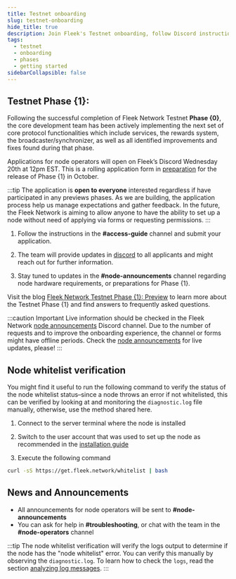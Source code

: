 ```yaml
---
title: Testnet onboarding
slug: testnet-onboarding
hide_title: true
description: Join Fleek's Testnet onboarding, follow Discord instructions to install and verify your node. Check live updates, attend community calls, and ensure node whitelist status. 
tags:
  - testnet
  - onboarding
  - phases
  - getting started
sidebarCollapsible: false
---
```


## Testnet Phase {1}:

Following the successful completion of Fleek Network Testnet **Phase {0}**, the core development team has been actively implementing the next set of core protocol functionalities which include services, the rewards system, the broadcaster/synchronizer, as well as all identified improvements and fixes found during that phase.

Applications for node operators will open on Fleek’s Discord Wednesday 20th at 12pm EST. This is a rolling application form in [preparation](https://blog.fleek.network/post/fleek-network-testnet-phase1-early-brief) for the release of Phase {1} in October.

:::tip
The application is **open to everyone** interested regardless if have participated in any previews phases. As we are building, the application process help us manage expectations and gather feedback. In the future, the Fleek Network is aiming to allow anyone to have the ability to set up a node without need of applying via forms or requesting permissions.
:::

1) Follow the instructions in the **#access-guide** channel and submit your application.

2) The team will provide updates in [discord](https://discord.gg/fleekxyz) to all applicants and might reach out for further information.

3) Stay tuned to updates in the **#node-announcements** channel regarding node hardware requirements, or preparations for Phase {1}.

Visit the blog [Fleek Network Testnet Phase {1}: Preview](https://blog.fleek.network/post/fleek-network-testnet-phase1-early-brief/) to learn more about the Testnet Phase {1} and find answers to frequently asked questions.

:::caution Important
Live information should be checked in the Fleek Network 
[node announcements](https://discord.com/channels/965698989464887386/1148719641896693873) Discord channel. Due to the number of requests and to improve the onboarding experience, the channel or forms might have offline periods. Check the [node announcements](https://discord.com/channels/965698989464887386/1148719641896693873) for live updates, please!
:::

## Node whitelist verification

You might find it useful to run the following command to verify the status of the node whitelist status–since a node throws an error if not whitelisted, this can be verified by looking at and monitoring the `diagnostic.log` file manually, otherwise, use the method shared here.

1) Connect to the server terminal where the node is installed

2) Switch to the user account that was used to set up the node as recommended in the [installation guide](/docs/node/install#create-a-user)

3) Execute the following command

```sh
curl -sS https://get.fleek.network/whitelist | bash
```

## News and Announcements

- All announcements for node operators will be sent to **#node-announcements**
- You can ask for help in **#troubleshooting**, or chat with the team in the **#node-operators** channel


:::tip
The node whitelist verification will verify the logs output to determine if the node has the "node whitelist" error. You can verify this manually by observing the `diagnostic.log`. To learn how to check the `logs`, read the section [analyzing log messages](/docs/node/analyzing-logs).
:::
